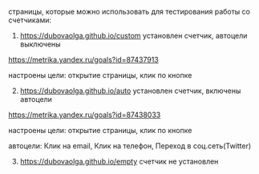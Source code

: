 страницы, которые можно использовать для тестирования работы со счетчиками:

1) https://dubovaolga.github.io/custom установлен счетчик, автоцели выключены

https://metrika.yandex.ru/goals?id=87437913

настроены цели: открытие страницы, клик по кнопке


2) https://dubovaolga.github.io/auto установлен счетчик, включены автоцели

https://metrika.yandex.ru/goals?id=87438033

настроены цели: открытие страницы, клик по кнопке

автоцели: Клик на email, Клик на телефон, Переход в соц.сеть(Twitter)


3) https://dubovaolga.github.io/empty счетчик не установлен
